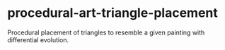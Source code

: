 # procedural-art-triangle-placement
Procedural placement of triangles to resemble a given painting with differential evolution.

